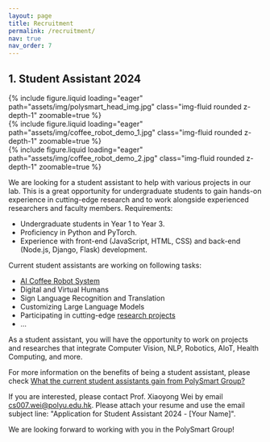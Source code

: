 ```yaml
---
layout: page
title: Recruitment
permalink: /recruitment/
nav: true
nav_order: 7
---
```


## 1. Student Assistant 2024

<div class="row mt-3">
    <div class="col-sm mt-3 mt-md-0">
        {% include figure.liquid loading="eager" path="assets/img/polysmart_head_img.jpg" class="img-fluid rounded z-depth-1" zoomable=true %}
    </div>
    <div class="col-sm mt-3 mt-md-0">
        {% include figure.liquid loading="eager" path="assets/img/coffee_robot_demo_1.jpg" class="img-fluid rounded z-depth-1" zoomable=true %}
    </div>
    <div class="col-sm mt-3 mt-md-0">
        {% include figure.liquid loading="eager" path="assets/img/coffee_robot_demo_2.jpg" class="img-fluid rounded z-depth-1" zoomable=true %}
    </div>
</div>

We are looking for a student assistant to help with various projects in our lab. This is a great opportunity for undergraduate students to gain hands-on experience in cutting-edge research and to work alongside experienced researchers and faculty members.
Requirements:

- Undergraduate students in Year 1 to Year 3.
- Proficiency in Python and PyTorch.
- Experience with front-end (JavaScript, HTML, CSS) and back-end (Node.js, Django, Flask) development.

Current student assistants are working on following tasks:
- [AI Coffee Robot System](https://polysmartgroup.github.io/projects/ai_coffee_robot/)
- Digital and Virtual Humans
- Sign Language Recognition and Translation
- Customizing Large Language Models
- Participating in cutting-edge [research projects](https://polysmartgroup.github.io/publications/)
- ...

As a student assistant, you will have the opportunity to work on projects and researches that integrate Computer Vision, NLP, Robotics, AIoT, Health Computing, and more.

For more information on the benefits of being a student assistant, please check [What the current student assistants gain from PolySmart Group?](https://polysmartgroup.github.io/gain/)

If you are interested, please contact Prof. Xiaoyong Wei by email [cs007.wei@polyu.edu.hk](mailto:cs007.wei@polyu.edu.hk). Please attach your resume and use the email subject line: "Application for Student Assistant 2024 - [Your Name]".

We are looking forward to working with you in the PolySmart Group!